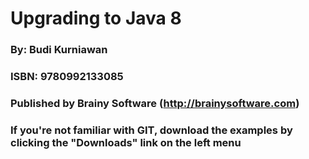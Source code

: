 # Upgrading to Java 8 #
### By: Budi Kurniawan ###
### ISBN: 9780992133085 ###
### Published by Brainy Software (http://brainysoftware.com) ###
### If you're not familiar with GIT, download the examples by clicking the "Downloads" link on the left menu ###
###  ###